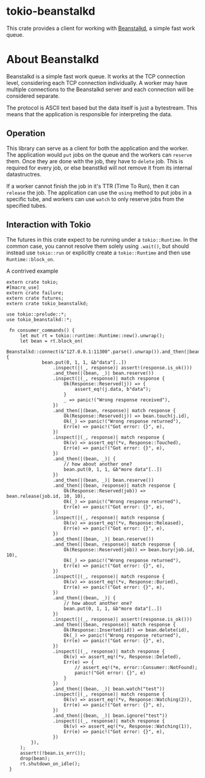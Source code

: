 # tokio-beanstalkd

This crate provides a client for working with [Beanstalkd](https://beanstalkd.github.io/), a simple
fast work queue.

# About Beanstalkd

Beanstalkd is a simple fast work queue. It works at the TCP connection level, considering each TCP
connection individually. A worker may have multiple connections to the Beanstalkd server and each
connection will be considered separate.

The protocol is ASCII text based but the data itself is just a bytestream. This means that the
application is responsible for interpreting the data.

## Operation
This library can serve as a client for both the application and the worker. The application would
`put` jobs on the queue and the workers can `reserve` them. Once they are done with the job, they
have to `delete` job. This is required for every job, or else beanstlkd will not remove it from
its internal datastructres.

If a worker cannot finish the job in it's TTR (Time To Run), then it can `release` the job. The
application can use the `using` method to put jobs in a specific tube, and workers can use `watch`
to only reserve jobs from the specified tubes.

## Interaction with Tokio

The futures in this crate expect to be running under a `tokio::Runtime`. In the common case,
you cannot resolve them solely using `.wait()`, but should instead use `tokio::run` or
explicitly create a `tokio::Runtime` and then use `Runtime::block_on`.

A contrived example

```no_run
extern crate tokio;
#[macro_use]
extern crate failure;
extern crate futures;
extern crate tokio_beanstalkd;

use tokio::prelude::*;
use tokio_beanstalkd::*;

 fn consumer_commands() {
     let mut rt = tokio::runtime::Runtime::new().unwrap();
     let bean = rt.block_on(
         Beanstalkd::connect(&"127.0.0.1:11300".parse().unwrap()).and_then(|bean| {
             bean.put(0, 1, 1, &b"data"[..])
                 .inspect(|(_, response)| assert!(response.is_ok()))
                 .and_then(|(bean, _)| bean.reserve())
                 .inspect(|(_, response)| match response {
                     Ok(Response::Reserved(j)) => {
                         assert_eq!(j.data, b"data");
                     }
                     _ => panic!("Wrong response received"),
                 })
                 .and_then(|(bean, response)| match response {
                     Ok(Response::Reserved(j)) => bean.touch(j.id),
                     Ok(_) => panic!("Wrong response returned"),
                     Err(e) => panic!("Got error: {}", e),
                 })
                 .inspect(|(_, response)| match response {
                     Ok(v) => assert_eq!(*v, Response::Touched),
                     Err(e) => panic!("Got error: {}", e),
                 })
                 .and_then(|(bean, _)| {
                     // how about another one?
                     bean.put(0, 1, 1, &b"more data"[..])
                 })
                 .and_then(|(bean, _)| bean.reserve())
                 .and_then(|(bean, response)| match response {
                     Ok(Response::Reserved(job)) => bean.release(job.id, 10, 10),
                     Ok(_) => panic!("Wrong response returned"),
                     Err(e) => panic!("Got error: {}", e),
                 })
                 .inspect(|(_, response)| match response {
                     Ok(v) => assert_eq!(*v, Response::Released),
                     Err(e) => panic!("Got error: {}", e),
                 })
                 .and_then(|(bean, _)| bean.reserve())
                 .and_then(|(bean, response)| match response {
                     Ok(Response::Reserved(job)) => bean.bury(job.id, 10),
                     Ok(_) => panic!("Wrong response returned"),
                     Err(e) => panic!("Got error: {}", e),
                 })
                 .inspect(|(_, response)| match response {
                     Ok(v) => assert_eq!(*v, Response::Buried),
                     Err(e) => panic!("Got error: {}", e),
                 })
                 .and_then(|(bean, _)| {
                     // how about another one?
                     bean.put(0, 1, 1, &b"more data"[..])
                 })
                 .inspect(|(_, response)| assert!(response.is_ok()))
                 .and_then(|(bean, response)| match response {
                     Ok(Response::Inserted(id)) => bean.delete(id),
                     Ok(_) => panic!("Wrong response returned"),
                     Err(e) => panic!("Got error: {}", e),
                 })
                 .inspect(|(_, response)| match response {
                     Ok(v) => assert_eq!(*v, Response::Deleted),
                     Err(e) => {
                         // assert_eq!(*e, error::Consumer::NotFound);
                         panic!("Got error: {}", e)
                     }
                 })
                 .and_then(|(bean, _)| bean.watch("test"))
                 .inspect(|(_, response)| match response {
                     Ok(v) => assert_eq!(*v, Response::Watching(2)),
                     Err(e) => panic!("Got error: {}", e),
                 })
                 .and_then(|(bean, _)| bean.ignore("test"))
                 .inspect(|(_, response)| match response {
                     Ok(v) => assert_eq!(*v, Response::Watching(1)),
                     Err(e) => panic!("Got error: {}", e),
                 })
         }),
     );
     assert!(!bean.is_err());
     drop(bean);
     rt.shutdown_on_idle();
 }
```
